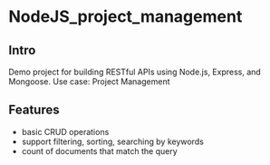 # NodeJS_project_management

## Intro
Demo project for building RESTful APIs using Node.js, Express, and Mongoose.
Use case: Project Management

## Features
- basic CRUD operations
- support filtering, sorting, searching by keywords
- count of documents that match the query





